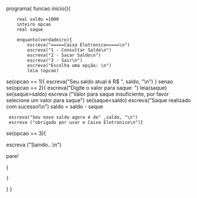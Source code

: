 programa{
	funcao inicio(){

		real saldo =1000
		inteiro opcao
		real saque

		enquanto(verdadeiro){
			escreva("=====Caixa Eletronico=====\n")
			escreva("1 - Consultar Saldo\n")
			escreva("2 - Sacar Saldo\n")
			escreva("3 - Sair\n")
			escreva("Escolha uma opção: \n")
			leia (opcao)

se(opcao == 1){
    escreva("Seu saldo atual é R$ ", saldo, "\n")
}
senao se(opcao == 2){
    escreva("Digite o valor para saque: ")
    leia(saque)
    se(saque>saldo)
    escreva ("Valor para saque insuficiente, por favor selecione um valor para saque")
    se(saque<saldo)
    escreva("Saque realizado com sucesso!\n")
    saldo = saldo - saque

     escreva("Seu novo saldo agora é de" ,saldo, "\n")
     escreva ("obrigado por usar o Caixa Eletronico\n")}

  se(opcao == 3){
  
  escreva ("Saindo...\n")

pare!

}

    }
  }
}

      
    
  
